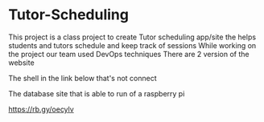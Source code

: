 # Tutor-Scheduling
This project is a class project to create Tutor scheduling app/site the helps students and tutors schedule and keep track of sessions
While working on the project our team used DevOps techniques
There are 2 version of the website

The shell in the link below that's not connect

The database site that is able to run of a raspberry pi

https://rb.gy/oecylv
